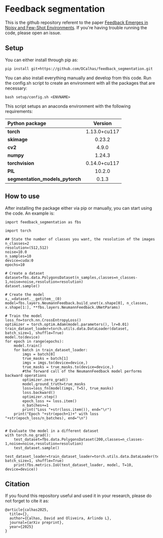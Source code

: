 # Feedback segmentation

This is the github repository referent to the paper [Feedback Emerges in Noisy and Few-Shot Environments](https://en.wikipedia.org/wiki/HTTP_404). If you're having trouble running the code, please open an issue.


## Setup

You can either install through pip as:
```
pip install git+https://github.com/DCalhas/feedback_segmentation.git
```

You can also install everything manually and develop from this code. Run the config.sh script to create an environment with all the packages that are necessary:

```
bash setup/config.sh <ENVNAME>
```

This script setups an anaconda environment with the following requirements:

| Python package | Version |
|:---------------|:-------:|
| **torch**		 | 1.13.0+cu117|
| **skimage** 	 | 0.23.2 |
| **cv2**		 | 4.9.0 |
| **numpy**		 | 1.24.3 |
| **torchvision**| 0.14.0+cu117 |
| **PIL**		 | 10.2.0 |
| **segmentation_models_pytorch** | 0.1.3 |

## How to use

After installing the package either via pip or manually, you can start using the code. An example is:
```
import feedback_segmentation as fbs

import torch

## State the number of classes you want, the resolution of the images
n_classes=2
resolution=(512,512)
noise=10.0
n_samples=10
device=cuda:0
epochs=10

# Create a dataset
dataset=fbs.data.PolygonsDataset(n_samples,classes=n_classes-1,noise=noise,resolution=resolution)
dataset.sample()

# Create the model
x,_=dataset.__getitem__(0)
model=fbs.layers.NeumannFeedback.build_unet(x.shape[0], n_classes, x.shape[1:], **fbs.layers.NeumannFeedback.UNetParams)

# Train the model
loss_fn=torch.nn.CrossEntropyLoss()
optimizer = torch.optim.Adam(model.parameters(), lr=0.01)
train_dataset_loader=torch.utils.data.DataLoader(dataset, batch_size=1, shuffle=True)
model.to(device)
for epoch in range(epochs):
	model.train()
	for batch in train_dataset_loader:
		imgs = batch[0]
		true_masks = batch[1]
		imgs = imgs.to(device=device,)
		true_masks = true_masks.to(device=device,)
		#the forward call of the NeumannFeedback model performs backward operations
		optimizer.zero_grad()
		model.ground_truth=true_masks
		loss=loss_fn(model(imgs, T=5), true_masks)
		loss.backward()
		optimizer.step()
		epoch_loss += loss.item()
		n_batches+=1
		print("Loss "+str(loss.item()), end="\r")
	print("Epoch "+str(epoch+1)+" with loss "+str(epoch_loss/n_batches), end="\n")


# Evaluate the model in a different dataset
with torch.no_grad():
	test_dataset=fbs.data.PolygonsDataset(200,classes=n_classes-1,noise=noise,resolution=resolution)
	test_dataset.sample()
	test_dataset_loader=train_dataset_loader=torch.utils.data.DataLoader(test_dataset, batch_size=1, shuffle=True)
	print(fbs.metrics.IoU(test_dataset_loader, model, T=10, device=device))

```

## Citation

If you found this repository useful and used it in your research, please do not forget to cite it as:
```
@article{calhas2025,
  title={},
  author={Calhas, David and Oliveira, Arlindo L},
  journal={arXiv preprint},
  year={2025}
}
```